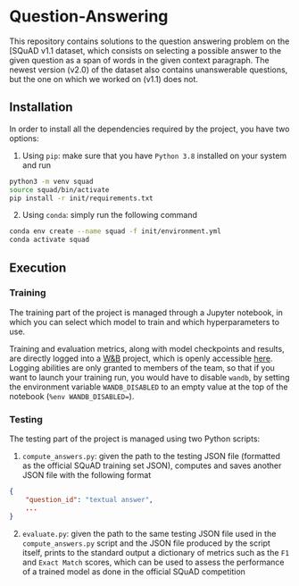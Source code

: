 # Question-Answering

This repository contains solutions to the question answering problem on the [SQuAD v1.1 dataset, which consists on selecting a possible answer to the given question as a span of words in the given context paragraph. The newest version (v2.0) of the dataset also contains unanswerable questions, but the one on which we worked on (v1.1) does not.

## Installation

In order to install all the dependencies required by the project, you have two options:
1. Using `pip`: make sure that you have `Python 3.8` installed on your system and run

```bash
python3 -m venv squad
source squad/bin/activate
pip install -r init/requirements.txt
```

2. Using `conda`: simply run the following command

```bash
conda env create --name squad -f init/environment.yml
conda activate squad
```

## Execution

### Training

The training part of the project is managed through a Jupyter notebook, in which you can select which model to train and which hyperparameters to use. 

Training and evaluation metrics, along with model checkpoints and results, are directly logged into a [W&B](https://wandb.ai) project, which is openly accessible [here](https://wandb.ai/wadaboa/squad-qa). Logging abilities are only granted to members of the team, so that if you want to launch your training run, you would have to disable `wandb`, by setting the environment variable `WANDB_DISABLED` to an empty value at the top of the notebook (`%env WANDB_DISABLED=`).

### Testing

The testing part of the project is managed using two Python scripts: 

1. `compute_answers.py`: given the path to the testing JSON file (formatted as the official SQuAD training set JSON), computes and saves another JSON file with the following format

```json
{
    "question_id": "textual answer",
    ...
}
```

2. `evaluate.py`: given the path to the same testing JSON file used in the `compute_answers.py` script and the JSON file produced by the script itself, prints to the standard output a dictionary of metrics such as the `F1` and `Exact Match` scores, which can be used to assess the performance of a trained model as done in the official SQuAD competition
